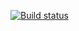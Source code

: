 [![Build status](https://ci.appveyor.com/api/projects/status/6578xfak3gbax66t?svg=true)](https://ci.appveyor.com/project/AnnR7/api)

